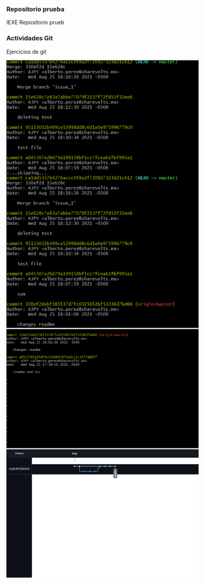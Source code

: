 ### Repositorio prueba

IEXE Repositorio prueb

### Actividades Git

Ejercicios de git

![](./src/Captura.PNG)
![](./src/Captura2.PNG)
![](./src/descarga.PNG)
